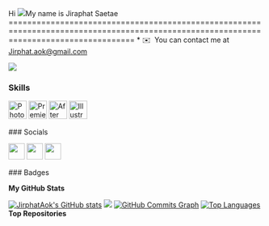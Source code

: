 Hi ![](https://user-images.githubusercontent.com/18350557/176309783-0785949b-9127-417c-8b55-ab5a4333674e.gif)My name is Jiraphat Saetae =======================================================================================================================================  *  ✉️  You can contact me at [Jirphat.aok@gmail.com](mailto:Jirphat.aok@gmail.com)

<a href="https://www.github.com/JirphatAok" target="_blank" rel="noreferrer"><img src="https://img.shields.io/github/followers/JirphatAok?logo=github&style=for-the-badge&color=facc15&labelColor=831843" /></a>
### Skills  

<p align="left"> <a href="https://www.adobe.com/uk/products/photoshop.html" target="_blank" rel="noreferrer"><img src="https://raw.githubusercontent.com/danielcranney/readme-generator/main/public/icons/skills/photoshop-colored.svg" width="36" height="36" alt="Photoshop" /></a> <a href="https://www.adobe.com/uk/products/premiere.html" target="_blank" rel="noreferrer"><img src="https://raw.githubusercontent.com/danielcranney/readme-generator/main/public/icons/skills/premierepro-colored.svg" width="36" height="36" alt="Premiere Pro" /></a> <a href="https://www.adobe.com/uk/products/aftereffects.html" target="_blank" rel="noreferrer"><img src="https://raw.githubusercontent.com/danielcranney/readme-generator/main/public/icons/skills/aftereffects-colored.svg" width="36" height="36" alt="After Effects" /></a> <a href="adobe.com/uk/products/illustrator.html" target="_blank" rel="noreferrer"><img src="https://raw.githubusercontent.com/danielcranney/readme-generator/main/public/icons/skills/illustrator-colored.svg" width="36" height="36" alt="Illustrator" /></a> </p> 
 ### Socials  <p align="left"> <a href="https://www.facebook.com/โอ๊ก ครับ" target="_blank" rel="noreferrer"><img src="https://raw.githubusercontent.com/danielcranney/readme-generator/main/public/icons/socials/facebook.svg" width="32" height="32" /></a> <a href="https://www.github.com/JirphatAok" target="_blank" rel="noreferrer"><img src="https://raw.githubusercontent.com/danielcranney/readme-generator/main/public/icons/socials/github.svg" width="32" height="32" /></a> <a href="http://www.instagram.com/aoooook._" target="_blank" rel="noreferrer"><img src="https://raw.githubusercontent.com/danielcranney/readme-generator/main/public/icons/socials/instagram.svg" width="32" height="32" /></a></p>
### Badges

<b>My GitHub Stats</b>

<a href="http://www.github.com/JirphatAok"><img src="https://github-readme-stats.vercel.app/api?username=JirphatAok&show_icons=true&hide=&count_private=true&title_color=000000&text_color=ffffff&icon_color=facc15&bg_color=831843&hide_border=true&show_icons=true" alt="JirphatAok's GitHub stats" /></a>
<a href="http://www.github.com/JirphatAok"><img src="https://github-readme-streak-stats.herokuapp.com/?user=JirphatAok&stroke=ffffff&background=831843&ring=000000&fire=000000&currStreakNum=ffffff&currStreakLabel=000000&sideNums=ffffff&sideLabels=ffffff&dates=ffffff&hide_border=true" /></a>
<a href="http://www.github.com/JirphatAok"><img src="https://github-readme-activity-graph.cyclic.app/graph?username=JirphatAok&bg_color=831843&color=ffffff&line=facc15&point=ffffff&area_color=831843&area=true&hide_border=true&custom_title=GitHub%20Commits%20Graph" alt="GitHub Commits Graph" /></a>
<a href="https://github.com/JirphatAok" align="left"><img src="https://github-readme-stats.vercel.app/api/top-langs/?username=JirphatAok&langs_count=10&title_color=000000&text_color=ffffff&icon_color=facc15&bg_color=831843&hide_border=true&locale=en&custom_title=Top%20%Languages" alt="Top Languages" /></a>
<b>Top Repositories</b>

<div width="100%" align="center"></div><br /><br /><br /><br /><br /><br /><br />

